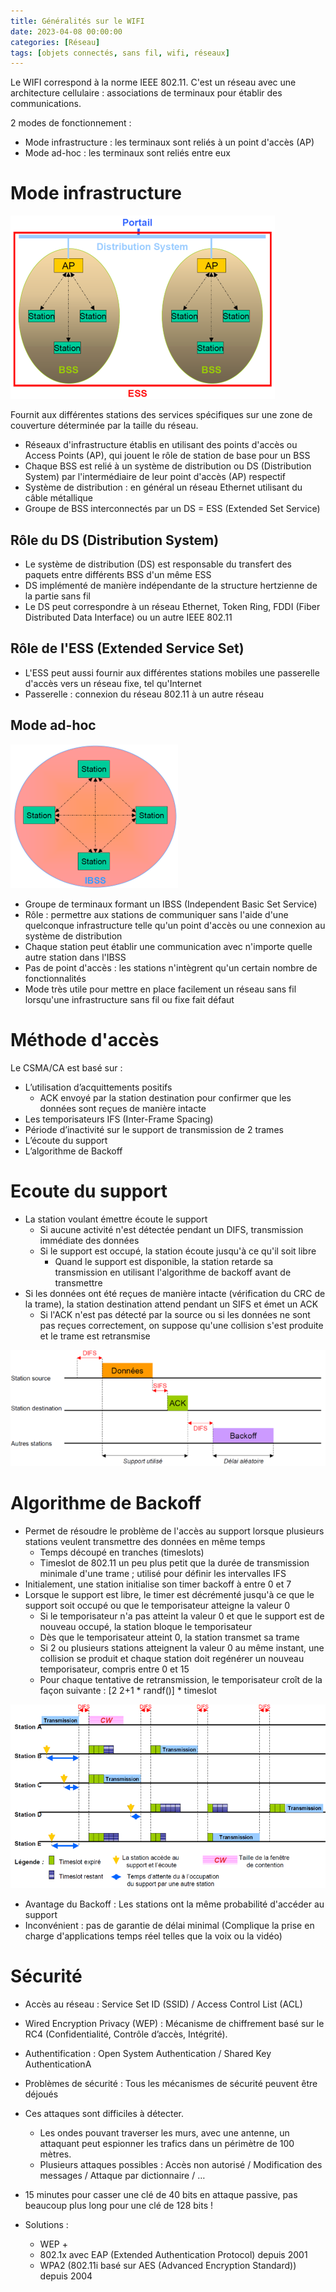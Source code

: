 ```yaml
---
title: Généralités sur le WIFI
date: 2023-04-08 00:00:00
categories: [Réseau]
tags: [objets connectés, sans fil, wifi, réseaux]
---
```


Le WIFI correspond à la norme IEEE 802.11. C'est un réseau avec une architecture  cellulaire : associations de terminaux pour établir des communications. 

2 modes de fonctionnement :
- Mode infrastructure : les terminaux sont reliés à un point d'accès (AP)
- Mode ad-hoc : les terminaux sont reliés entre eux

# Mode infrastructure

![WIFI infrastructure](../../assets/com-sans-fil/WIFI/archi-wifi.png)

Fournit aux différentes stations des services spécifiques sur une zone de couverture déterminée par la taille du réseau.

- Réseaux d'infrastructure établis en utilisant des points d'accès ou Access Points (AP), qui jouent le rôle de station de base pour un BSS
- Chaque BSS est relié à un système de distribution ou DS (Distribution System) par l'intermédiaire de leur point d'accès (AP) respectif
- Système de distribution : en général un réseau Ethernet utilisant du câble métallique
- Groupe de BSS interconnectés par un DS = ESS (Extended Set Service)

## Rôle du DS (Distribution System)

- Le système de distribution (DS) est responsable du transfert des paquets entre différents BSS d'un même ESS
- DS implémenté de manière indépendante de la structure hertzienne de la partie sans fil
- Le DS peut correspondre à un réseau Ethernet, Token Ring, FDDI (Fiber Distributed Data Interface) ou un autre IEEE 802.11

## Rôle de l'ESS (Extended Service Set)

- L'ESS peut aussi fournir aux différentes stations mobiles une passerelle d'accès vers un réseau fixe, tel qu'Internet
- Passerelle : connexion du réseau 802.11 à un autre réseau

## Mode ad-hoc

![WIFI ad-hoc](../../assets/com-sans-fil/WIFI/archi-wifi_adhoc.png)

- Groupe de terminaux formant un IBSS (Independent Basic Set Service)
- Rôle : permettre aux stations de communiquer sans l'aide d'une quelconque infrastructure telle qu'un point d'accès ou une connexion au système de distribution
- Chaque station peut établir une communication avec n'importe quelle autre station dans l'IBSS
- Pas de point d'accès : les stations n'intègrent qu'un certain nombre de fonctionnalités
- Mode très utile pour mettre en place facilement un réseau sans fil lorsqu'une infrastructure sans fil ou fixe fait défaut

# Méthode d'accès

Le CSMA/CA est basé sur :
- L’utilisation d’acquittements positifs
    - ACK envoyé par la station destination pour confirmer que les données sont reçues de manière intacte
- Les temporisateurs IFS (Inter-Frame Spacing)
- Période d’inactivité sur le support de transmission de 2 trames
- L’écoute du support
- L’algorithme de Backoff

# Ecoute du support

- La station voulant émettre écoute le support
  - Si aucune activité n'est détectée pendant un DIFS, transmission immédiate des données
  - Si le support est occupé, la station écoute jusqu'à ce qu'il soit libre
    - Quand le support est disponible, la station retarde sa transmission en utilisant l'algorithme de backoff avant de transmettre
- Si les données ont été reçues de manière intacte (vérification du CRC de la trame), la station destination attend pendant un SIFS et émet un ACK
  - Si l'ACK n'est pas détecté par la source ou si les données ne sont pas reçues correctement, on suppose qu'une collision s'est produite et le trame est retransmise

![WIFI CSMA/CA](../../assets/com-sans-fil/WIFI/archi-wifi_ecoute.png)

# Algorithme de Backoff

- Permet de résoudre le problème de l'accès au support lorsque plusieurs stations veulent transmettre des données en même temps
  - Temps découpé en tranches (timeslots)
  - Timeslot de 802.11 un peu plus petit que la durée de transmission minimale d'une trame ; utilisé pour définir les intervalles IFS
- Initialement, une station initialise son timer backoff à entre 0 et 7
- Lorsque le support est libre, le timer est décrémenté jusqu'à ce que le support soit occupé ou que le temporisateur atteigne la valeur 0
  - Si le temporisateur n'a pas atteint la valeur 0 et que le support est de nouveau occupé, la station bloque le temporisateur
  - Dès que le temporisateur atteint 0, la station transmet sa trame
  - Si 2 ou plusieurs stations atteignent la valeur 0 au même instant, une collision se produit et chaque station doit regénérer un nouveau temporisateur, compris entre 0 et 15
  - Pour chaque tentative de retransmission, le temporisateur croît de la façon suivante : [2 2+1 * randf()] * timeslot

![WIFI CSMA/CA](../../assets/com-sans-fil/WIFI/archi-wifi_algo_backoff.png)

- Avantage du Backoff : Les stations ont la même probabilité d'accéder au support 
- Inconvénient : pas de garantie de délai minimal (Complique la prise en charge d'applications temps réel telles que la voix ou la vidéo)

# Sécurité

- Accès au réseau : Service Set ID (SSID) / Access Control List (ACL)
- Wired Encryption Privacy (WEP) : Mécanisme de chiffrement basé sur le RC4 (Confidentialité, Contrôle d’accès, Intégrité).
- Authentification : Open System Authentication / Shared Key AuthenticationA

- Problèmes de sécurité : Tous les mécanismes de sécurité peuvent être déjoués

- Ces attaques sont difficiles à détecter.
    - Les ondes pouvant traverser les murs, avec une antenne, un attaquant peut espionner les trafics dans un périmètre de 100 mètres.
    - Plusieurs attaques possibles : Accès non autorisé / Modification des messages / Attaque par dictionnaire / …
- 15 minutes pour casser une clé de 40 bits en attaque passive, pas beaucoup plus long pour une clé de 128 bits !

- Solutions :
  - WEP +
  - 802.1x avec EAP (Extended Authentication Protocol) depuis 2001
  - WPA2 (802.11i basé sur AES (Advanced Encryption Standard)) depuis 2004